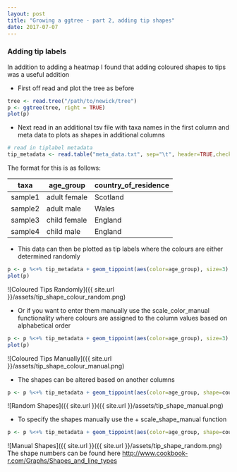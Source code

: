 ```yaml
---
layout: post
title: "Growing a ggtree - part 2, adding tip shapes"
date: 2017-07-07
---
```

### Adding tip labels

In addition to adding a heatmap I found that adding coloured shapes to tips was a useful addition

  - First off read and plot the tree as before
  ```R
  tree <- read.tree("/path/to/newick/tree")
  p <- ggtree(tree, right = TRUE)
  plot(p)
  ```
  - Next read in an additional tsv file with taxa names in the first column and meta data to plots as shapes in additional columns
  ```R
  # read in tiplabel metadata
  tip_metadata <- read.table("meta_data.txt", sep="\t", header=TRUE,check.names=FALSE, stringsAsFactor=F)
  ```
  The format for this is as follows:
  
  |taxa|age_group|country_of_residence|
  |----|---------|--------------------|
  |sample1|adult female|Scotland|
  |sample2|adult male|Wales|
  |sample3|child female|England|
  |sample4|child male|England|
  
  - This data can then be plotted as tip labels where the colours are either determined randomly
  ```R
  p <- p %<+% tip_metadata + geom_tippoint(aes(color=age_group), size=3)
  plot(p)
  ```
  ![Coloured Tips Randomly]({{ site.url }}/assets/tip_shape_colour_random.png)

  - Or if you want to enter them manually use the scale_color_manual functionality where colours are assigned to the column values based on alphabetical order
  ```R
  p <- p %<+% tip_metadata + geom_tippoint(aes(color=age_group), size=3) + scale_color_manual(values=c("red", "blue","green","grey"))
  plot(p)
  ```
  ![Coloured Tips Manually]({{ site.url }}/assets/tip_shape_colour_manual.png)
  - The shapes can be altered based on another columns
  ```R
  p <- p %<+% tip_metadata + geom_tippoint(aes(color=age_group, shape=country_of_residence), size=3) + scale_color_manual(values=c("red", "blue","green","grey"))
  ```
  ![Random Shapes]({{ site.url }}({{ site.url }}/assets/tip_shape_manual.png)
  - To specify the shapes manually use the + scale_shape_manual function
  ```R
  p <- p %<+% tip_metadata + geom_tippoint(aes(color=age_group, shape=country_of_residence), size=3) + scale_color_manual(values=c("red", "blue","green","grey")) + scale_shape_manual(values=c(1,2,3))
  ```
  ![Manual Shapes]({{ site.url }}({{ site.url }}/assets/tip_shape_random.png)
  The shape numbers can be found here http://www.cookbook-r.com/Graphs/Shapes_and_line_types

